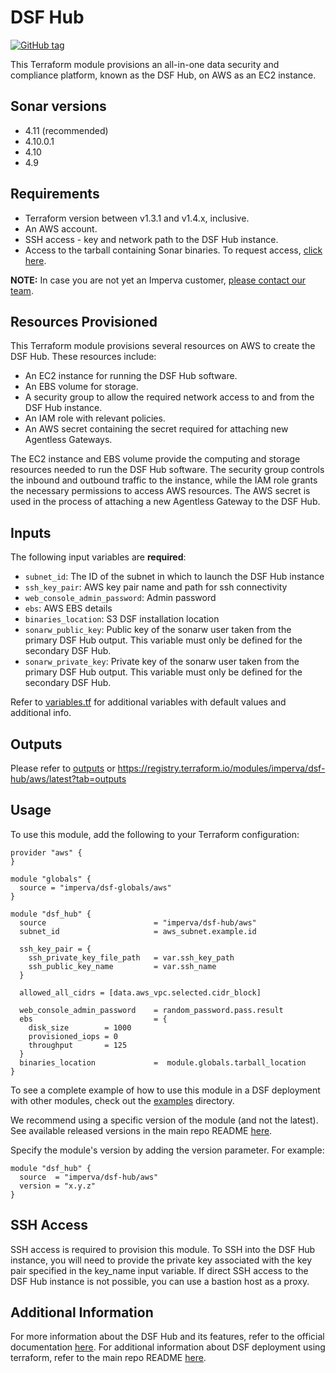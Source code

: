 # DSF Hub
[![GitHub tag](https://img.shields.io/github/v/tag/imperva/dsfkit.svg)](https://github.com/imperva/dsfkit/tags)

This Terraform module provisions an all-in-one data security and compliance platform, known as the DSF Hub, on AWS as an EC2 instance.

## Sonar versions
- 4.11 (recommended)
- 4.10.0.1
- 4.10
- 4.9

## Requirements
* Terraform version between v1.3.1 and v1.4.x, inclusive.
* An AWS account.
* SSH access - key and network path to the DSF Hub instance.
* Access to the tarball containing Sonar binaries. To request access, [click here](https://docs.google.com/forms/d/e/1FAIpQLSdnVaw48FlElP9Po_36LLsZELsanzpVnt8J08nymBqHuX_ddA/viewform).

**NOTE:** In case you are not yet an Imperva customer, [please contact our team](https://www.imperva.com/contact-us/).

## Resources Provisioned
This Terraform module provisions several resources on AWS to create the DSF Hub. These resources include:
* An EC2 instance for running the DSF Hub software.
* An EBS volume for storage.
* A security group to allow the required network access to and from the DSF Hub instance.
* An IAM role with relevant policies.
* An AWS secret containing the secret required for attaching new Agentless Gateways.

The EC2 instance and EBS volume provide the computing and storage resources needed to run the DSF Hub software. The security group controls the inbound and outbound traffic to the instance, while the IAM role grants the necessary permissions to access AWS resources. The AWS secret is used in the process of attaching a new Agentless Gateway to the DSF Hub.

## Inputs

The following input variables are **required**:

* `subnet_id`: The ID of the subnet in which to launch the DSF Hub instance
* `ssh_key_pair`: AWS key pair name and path for ssh connectivity
* `web_console_admin_password`: Admin password
* `ebs`: AWS EBS details
* `binaries_location`: S3 DSF installation location
* `sonarw_public_key`: Public key of the sonarw user taken from the primary DSF Hub output. This variable must only be defined for the secondary DSF Hub.
* `sonarw_private_key`: Private key of the sonarw user taken from the primary DSF Hub output. This variable must only be defined for the secondary DSF Hub.

Refer to [variables.tf](variables.tf) for additional variables with default values and additional info.

## Outputs

Please refer to [outputs](outputs.tf) or https://registry.terraform.io/modules/imperva/dsf-hub/aws/latest?tab=outputs

## Usage

To use this module, add the following to your Terraform configuration:

```
provider "aws" {
}

module "globals" {
  source = "imperva/dsf-globals/aws"
}

module "dsf_hub" {
  source                        = "imperva/dsf-hub/aws"
  subnet_id                     = aws_subnet.example.id

  ssh_key_pair = {
    ssh_private_key_file_path   = var.ssh_key_path
    ssh_public_key_name         = var.ssh_name
  }

  allowed_all_cidrs = [data.aws_vpc.selected.cidr_block]

  web_console_admin_password    = random_password.pass.result
  ebs                           = {
    disk_size        = 1000
    provisioned_iops = 0
    throughput       = 125
  }
  binaries_location             =  module.globals.tarball_location
}
```

To see a complete example of how to use this module in a DSF deployment with other modules, check out the [examples](../../../examples/) directory.

We recommend using a specific version of the module (and not the latest).
See available released versions in the main repo README [here](https://github.com/imperva/dsfkit#version-history).

Specify the module's version by adding the version parameter. For example:

```
module "dsf_hub" {
  source  = "imperva/dsf-hub/aws"
  version = "x.y.z"
}
```

## SSH Access
SSH access is required to provision this module. To SSH into the DSF Hub instance, you will need to provide the private key associated with the key pair specified in the key_name input variable. If direct SSH access to the DSF Hub instance is not possible, you can use a bastion host as a proxy.

## Additional Information

For more information about the DSF Hub and its features, refer to the official documentation [here](https://docs.imperva.com/bundle/v4.10-sonar-user-guide/page/81265.htm). 
For additional information about DSF deployment using terraform, refer to the main repo README [here](https://github.com/imperva/dsfkit/tree/1.4.5).